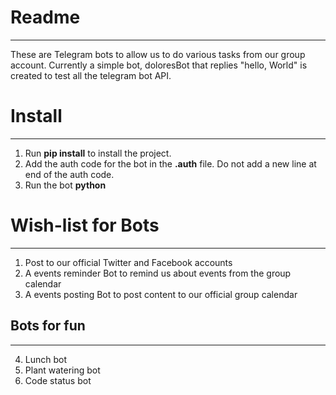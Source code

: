 # Readme
-------------

These are Telegram bots to allow us to do various tasks from our group account. Currently a simple
 bot, doloresBot that replies "hello, World" is created to test all the telegram bot API.
 
# Install
_________

1. Run __pip install__ to install the project. 
2. Add the auth code for the bot in the __<bot-name>.auth__ file. Do not add a new line at end of the auth code.
3. Run the bot __python <bot-name>__


# Wish-list for Bots
-------------------

1. Post to our official Twitter and Facebook accounts
2. A events reminder Bot to remind us about events from the group calendar
3. A events posting Bot to post content to our official group calendar

## Bots for fun
----------------
4. Lunch bot
5. Plant watering bot
6. Code status bot
